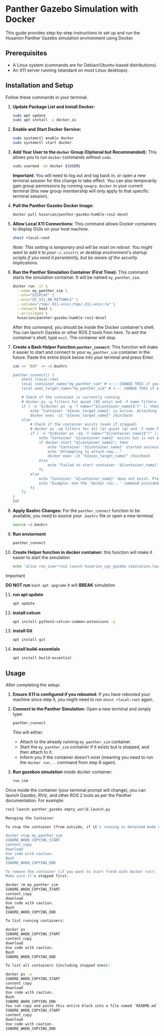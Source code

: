 
# Panther Gazebo Simulation with Docker

This guide provides step-by-step instructions to set up and run the Husarion Panther Gazebo simulation environment using Docker.

## Prerequisites

*   A Linux system (commands are for Debian/Ubuntu-based distributions).
*   An X11 server running (standard on most Linux desktops).

## Installation and Setup

Follow these commands in your terminal.

1.  **Update Package List and Install Docker:**
    ```bash
    sudo apt update
    sudo apt install -y docker.io
    ```

2.  **Enable and Start Docker Service:**
    ```bash
    sudo systemctl enable docker
    sudo systemctl start docker
    ```

3.  **Add Your User to the `docker` Group (Optional but Recommended):**
    This allows you to run `docker` commands without `sudo`.
    ```bash
    sudo usermod -aG docker ${USER}
    ```
    **Important:** You will need to log out and log back in, or open a new terminal session for this change to take effect. You can also temporarily gain group permissions by running `newgrp docker` in your current terminal (this new group membership will only apply to that specific terminal session).

4.  **Pull the Panther Gazebo Docker Image:**
    ```bash
    docker pull husarion/panther-gazebo:humble-ros2-devel
    ```

5.  **Allow Local X11 Connections:**
    This command allows Docker containers to display GUIs on your host machine.
    ```bash
    xhost +local:root
    ```
    *Note: This setting is temporary and will be reset on reboot. You might want to add it to your `~/.xinitrc` or desktop environment's startup scripts if you need it persistently, but be aware of the security implications.*

6.  **Run the Panther Simulation Container (First Time):**
    This command starts the simulation container. It will be named `my_panther_sim`.
    ```bash
    docker run -it \
      --name my_panther_sim \
      --env="DISPLAY" \
      --env="QT_X11_NO_MITSHM=1" \
      --volume="/tmp/.X11-unix:/tmp/.X11-unix:rw" \
      --network host \
      --privileged \
      husarion/panther-gazebo:humble-ros2-devel
    ```
    After this command, you should be inside the Docker container's shell. You can launch Gazebo or other ROS 2 tools from here. To exit the container's shell, type `exit`. The container will stop.

7.  **Create a Bash Helper Function `panther_connect`:**
    This function will make it easier to start and connect to your `my_panther_sim` container in the future. Paste the entire block below into your terminal and press Enter.
    ```bash
    cat << 'EOF' >> ~/.bashrc

    panther_connect() {
        xhost +local:root
        local container_name="my_panther_sim" # <--- CHANGE THIS if your container name is different
        local exec_target_name="my_panther_sim" # <--- CHANGE THIS if exec target is different from start target (usually the same)

        # Check if the container is currently running
        # docker ps -q filters for quiet (ID only) and -f name filters by exact name
        if [ -n "$(docker ps -q -f name="^${container_name}$")" ]; then
            echo "Container '${exec_target_name}' is active. Attaching with exec..."
            docker exec -it "${exec_target_name}" /bin/bash
        else
            # Check if the container exists (even if stopped)
            # docker ps -aq filters for all (a) quiet (q) and -f name filters by exact name
            if [ -n "$(docker ps -aq -f name="^${container_name}$")" ]; then
                echo "Container '${container_name}' exists but is not active. Starting..."
                if docker start "${container_name}"; then
                    echo "Container '${container_name}' started successfully."
                    echo "Attempting to attach now..."
                    docker exec -it "${exec_target_name}" /bin/bash
                else
                    echo "Failed to start container '${container_name}'. Check Docker logs."
                fi
            else
                echo "Container '${container_name}' does not exist. Please create or run it first."
                echo "Example: Use the 'docker run...' command provided in the setup instructions."
            fi
        fi
    }
    EOF
    ```

8.  **Apply Bashrc Changes:**
    For the `panther_connect` function to be available, you need to source your `.bashrc` file or open a new terminal.
    ```bash
    source ~/.bashrc
    ```
9. **Run enviorment**
    ```bash
    panther_connect
    ```
10. **Create Helper function in docker container:**
    this function will make it easier to start the simulation
    ```bash
    echo 'alias run_sim="ros2 launch husarion_ugv_gazebo simulation.launch.py"' >> ~/.bashrc
    ```
> [!IMPORTANT]
>**DO NOT run**  ```bash apt upgrade``` it will **BREAK** simulation
11. **run apt update**
    ```bash
    apt update
    ```
12. **install colcon**
     ```bash
    apt install python3-colcon-common-extensions -y
    ```
13. **install Git**
     ```bash
    apt install git
     ```

14. **install  build-essentials**
    ```bash
    apt install build-essential
    ```
## Usage

After completing the setup:

1.  **Ensure X11 is configured if you rebooted:**
    If you have rebooted your machine since step 5, you might need to run `xhost +local:root` again.

2.  **Connect to the Panther Simulation:**
    Open a new terminal and simply type:
    ```bash
    panther_connect
    ```
    This will either:
    *   Attach to the already running `my_panther_sim` container.
    *   Start the `my_panther_sim` container if it exists but is stopped, and then attach to it.
    *   Inform you if the container doesn't exist (meaning you need to run the `docker run...` command from step 6 again).
3. **Run gazeboo simulation**
   inside docker container:
   ```bash
   run_sim
   ```

Once inside the container (your terminal prompt will change), you can launch Gazebo, RViz, and other ROS 2 tools as per the Panther documentation. For example:
```bash
ros2 launch panther_gazebo empty_world.launch.py

Managing the Container

To stop the container (from outside, if it's running in detached mode or you exited its shell):

docker stop my_panther_sim
IGNORE_WHEN_COPYING_START
content_copy
download
Use code with caution.
Bash
IGNORE_WHEN_COPYING_END

To remove the container (if you want to start fresh with docker run):
Make sure it's stopped first.

docker rm my_panther_sim
IGNORE_WHEN_COPYING_START
content_copy
download
Use code with caution.
Bash
IGNORE_WHEN_COPYING_END

To list running containers:

docker ps
IGNORE_WHEN_COPYING_START
content_copy
download
Use code with caution.
Bash
IGNORE_WHEN_COPYING_END

To list all containers (including stopped ones):

docker ps -a
IGNORE_WHEN_COPYING_START
content_copy
download
Use code with caution.
Bash
IGNORE_WHEN_COPYING_END
You can copy and paste this entire block into a file named `README.md`.
IGNORE_WHEN_COPYING_START
content_copy
download
Use code with caution.
IGNORE_WHEN_COPYING_END
